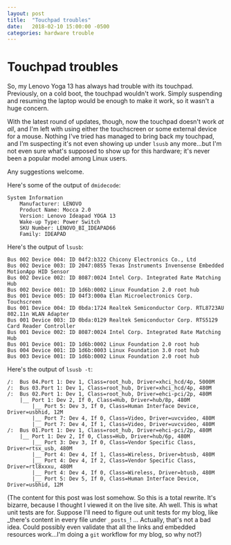 ```yaml
---
layout: post
title:  "Touchpad troubles"
date:   2018-02-10 15:00:00 -0500
categories: hardware trouble
---
```

# Touchpad troubles

So, my Lenovo Yoga 13 has always had trouble with its touchpad. Previously, on a cold boot, the touchpad wouldn't work. Simply suspending and resuming the laptop would be enough to make it work, so it wasn't a huge concern.

With the latest round of updates, though, now the touchpad doesn't work _at all_, and I'm left with using either the touchscreen or some external device for a mouse. Nothing I've tried has managed to bring back my touchpad, and I'm suspecting it's not even showing up under `lsusb` any more...but I'm not even sure what's supposed to show up for this hardware; it's never been a popular model among Linux users.

Any suggestions welcome.

Here's some of the output of `dmidecode`:

```dmidecode
System Information
	Manufacturer: LENOVO
	Product Name: Mocca 2.0
	Version: Lenovo Ideapad YOGA 13
	Wake-up Type: Power Switch
	SKU Number: LENOVO_BI_IDEAPAD66
	Family: IDEAPAD
```

Here's the output of `lsusb`:

```lsusb
Bus 002 Device 004: ID 04f2:b322 Chicony Electronics Co., Ltd 
Bus 002 Device 003: ID 2047:0855 Texas Instruments Invensense Embedded MotionApp HID Sensor
Bus 002 Device 002: ID 8087:0024 Intel Corp. Integrated Rate Matching Hub
Bus 002 Device 001: ID 1d6b:0002 Linux Foundation 2.0 root hub
Bus 001 Device 005: ID 04f3:000a Elan Microelectronics Corp. Touchscreen
Bus 001 Device 004: ID 0bda:1724 Realtek Semiconductor Corp. RTL8723AU 802.11n WLAN Adapter
Bus 001 Device 003: ID 0bda:0129 Realtek Semiconductor Corp. RTS5129 Card Reader Controller
Bus 001 Device 002: ID 8087:0024 Intel Corp. Integrated Rate Matching Hub
Bus 001 Device 001: ID 1d6b:0002 Linux Foundation 2.0 root hub
Bus 004 Device 001: ID 1d6b:0003 Linux Foundation 3.0 root hub
Bus 003 Device 001: ID 1d6b:0002 Linux Foundation 2.0 root hub
```

Here's the output of `lsusb -t`:

```lsusb-t
/:  Bus 04.Port 1: Dev 1, Class=root_hub, Driver=xhci_hcd/4p, 5000M
/:  Bus 03.Port 1: Dev 1, Class=root_hub, Driver=xhci_hcd/4p, 480M
/:  Bus 02.Port 1: Dev 1, Class=root_hub, Driver=ehci-pci/2p, 480M
    |__ Port 1: Dev 2, If 0, Class=Hub, Driver=hub/8p, 480M
        |__ Port 5: Dev 3, If 0, Class=Human Interface Device, Driver=usbhid, 12M
        |__ Port 7: Dev 4, If 0, Class=Video, Driver=uvcvideo, 480M
        |__ Port 7: Dev 4, If 1, Class=Video, Driver=uvcvideo, 480M
/:  Bus 01.Port 1: Dev 1, Class=root_hub, Driver=ehci-pci/2p, 480M
    |__ Port 1: Dev 2, If 0, Class=Hub, Driver=hub/6p, 480M
        |__ Port 3: Dev 3, If 0, Class=Vendor Specific Class, Driver=rtsx_usb, 480M
        |__ Port 4: Dev 4, If 1, Class=Wireless, Driver=btusb, 480M
        |__ Port 4: Dev 4, If 2, Class=Vendor Specific Class, Driver=rtl8xxxu, 480M
        |__ Port 4: Dev 4, If 0, Class=Wireless, Driver=btusb, 480M
        |__ Port 5: Dev 5, If 0, Class=Human Interface Device, Driver=usbhid, 12M
```


(The content for this post was lost somehow. So this is a total rewrite. It's bizarre, because I thought I viewed it on the live site. Ah well. This is what unit tests are for. Suppose I'll need to figure out unit tests for my blog, like _there's content in every file under `_posts_`! ... Actually, that's not a bad idea. Could possibly even validate that all the links and embedded resources work...I'm doing a `git` workflow for my blog, so why not?)
